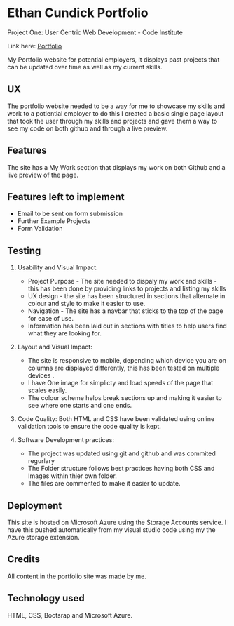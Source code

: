 # Ethan Cundick Portfolio

Project One: User Centric Web Development - Code Institute 

Link here: [Portfolio](www.ethancundick.com)

My Portfolio website for potential employers, it displays past projects that can be updated over time as well as my current skills. 

## UX

The portfolio website needed to be a way for me to showcase my skills and work to a potiential employer to do this I created a basic single page layout that took the user through my skills and projects and gave them a way to see my code on both github and through a live preview.

## Features

The site has a My Work section that displays my work on both Github and a live preview of the page.

## Features left to implement

- Email to be sent on form submission
- Further Example Projects
- Form Validation

## Testing

1) Usability and Visual Impact:
    - Project Purpose - The site needed to dispaly my work and skills - this has been done by providing links to projects and listing my skills
    - UX design - the site has been structured in sections that alternate in colour and style to make it easier to use.
    - Navigation - The site has a navbar that sticks to the top of the page for ease of use.
    - Information has been laid out in sections with titles to help users find what they are looking for.

2) Layout and Visual Impact:
    - The site is responsive to mobile, depending which device you are on columns are displayed differently, this has been tested on multiple devices .
    - I have One image for simplicty and load speeds of the page that scales easily.
    - The colour scheme helps break sections up and making it easier to see where one starts and one ends.

3) Code Quality:
    Both HTML and CSS have been validated using online validation tools to ensure the code quality is kept.

4) Software Development practices:
    - The project was updated using git and github and was commited regurlary
    - The Folder structure follows best practices having both CSS and Images within thier own folder.
    - The files are commented to make it easier to update.

## Deployment

This site is hosted on Microsoft Azure using the Storage Accounts service. I have this pushed automatically from my visual studio code using my the Azure storage extension.

## Credits

All content in the portfolio site was made by me.

## Technology used

HTML, CSS, Bootsrap and Microsoft Azure.
